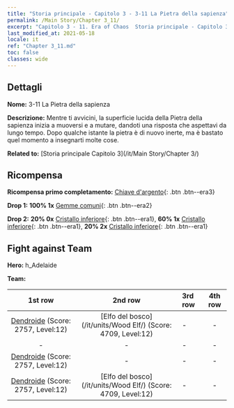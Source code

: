 ```yaml
---
title: "Storia principale - Capitolo 3 - 3-11 La Pietra della sapienza"
permalink: /Main Story/Chapter 3_11/
excerpt: "Capitolo 3 - 11. Era of Chaos  Storia principale - Capitolo 3_11. 3-11 La Pietra della sapienza"
last_modified_at: 2021-05-18
locale: it
ref: "Chapter 3_11.md"
toc: false
classes: wide
---
```


## Dettagli

 **Nome:** 3-11 La Pietra della sapienza

 **Descrizione:** Mentre ti avvicini, la superficie lucida della Pietra della sapienza inizia a muoversi e a mutare, dandoti una risposta che aspettavi da lungo tempo. Dopo qualche istante la pietra è di nuovo inerte, ma è bastato quel momento a insegnarti molte cose.

 **Related to:** [Storia principale Capitolo 3](/it/Main Story/Chapter 3/)

## Ricompensa

 **Ricompensa primo completamento:** [Chiave d'argento](/ItemsIT/con_693/){: .btn .btn--era3}

 **Drop 1:** **100% 1x** [Gemme comuni](/ItemsIT/mat_10/){: .btn .btn--era2}

 **Drop 2:** **20% 0x** [Cristallo inferiore](/ItemsIT/mat_5/){: .btn .btn--era1}, **60% 1x** [Cristallo inferiore](/ItemsIT/mat_5/){: .btn .btn--era1}, **20% 2x** [Cristallo inferiore](/ItemsIT/mat_5/){: .btn .btn--era1}


## Fight against Team
 **Hero:** h_Adelaide

 **Team:**


  | 1st row | 2nd row | 3rd row | 4th row |
  |:----:|:----:|:----|:----:|
  | [Dendroide](/it/units/Treant/) (Score: 2757, Level:12)  | [Elfo del bosco](/it/units/Wood Elf/) (Score: 4709, Level:12)  | - | - |
  | - | - | - | - |
  | [Dendroide](/it/units/Treant/) (Score: 2757, Level:12)  | - | - | - |
  | [Dendroide](/it/units/Treant/) (Score: 2757, Level:12)  | [Elfo del bosco](/it/units/Wood Elf/) (Score: 4709, Level:12)  | - | - |


